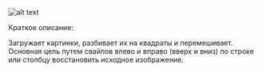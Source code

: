 ![alt text](https://repository-images.githubusercontent.com/261715147/361e3580-acbc-11ea-8978-54947ef95668) 

Краткое описание:  
  
Загружает картинки, разбивает их на квадраты и перемешивает.  
Основная цель путем свайпов влево и вправо (вверх и вниз) по строке или столбцу восстановить исходное изображение.  
